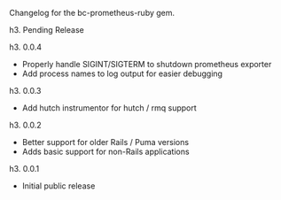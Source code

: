 Changelog for the bc-prometheus-ruby gem.

h3. Pending Release

h3. 0.0.4

- Properly handle SIGINT/SIGTERM to shutdown prometheus exporter
- Add process names to log output for easier debugging

h3. 0.0.3

- Add hutch instrumentor for hutch / rmq support

h3. 0.0.2

- Better support for older Rails / Puma versions
- Adds basic support for non-Rails applications

h3. 0.0.1

- Initial public release
